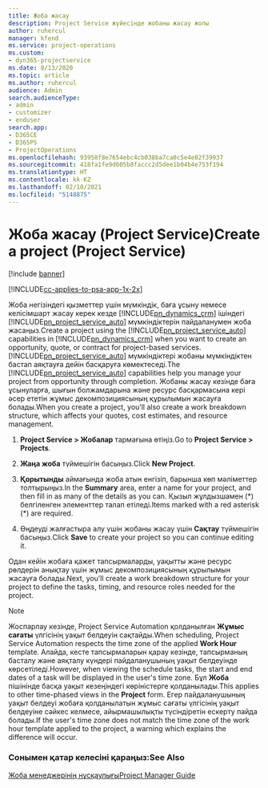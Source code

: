 ```yaml
---
title: Жоба жасау
description: Project Service жүйесінде жобаны жасау жолы
author: ruhercul
manager: kfend
ms.service: project-operations
ms.custom:
- dyn365-projectservice
ms.date: 8/13/2020
ms.topic: article
ms.author: ruhercul
audience: Admin
search.audienceType:
- admin
- customizer
- enduser
search.app:
- D365CE
- D365PS
- ProjectOperations
ms.openlocfilehash: 93958f8e7654ebc4cb038ba7ca0c5e4e02f39937
ms.sourcegitcommit: 418fa1fe9d605b8faccc2d5dee1b04b4e753f194
ms.translationtype: HT
ms.contentlocale: kk-KZ
ms.lasthandoff: 02/10/2021
ms.locfileid: "5148875"
---
```

# <a name="create-a-project-project-service"></a><span data-ttu-id="54106-103">Жоба жасау (Project Service)</span><span class="sxs-lookup"><span data-stu-id="54106-103">Create a project (Project Service)</span></span>

[!include [banner](../includes/psa-now-project-operations.md)]

[!INCLUDE[cc-applies-to-psa-app-1x-2x](../includes/cc-applies-to-psa-app-1x-2x.md)]

<span data-ttu-id="54106-104">Жоба негізіндегі қызметтер үшін мүмкіндік, баға ұсыну немесе келісімшарт жасау керек кезде [!INCLUDE[pn_dynamics_crm](../includes/pn-dynamics-crm.md)] ішіндегі [!INCLUDE[pn_project_service_auto](../includes/pn-project-service-auto.md)] мүмкіндіктерін пайдаланумен жоба жасаңыз.</span><span class="sxs-lookup"><span data-stu-id="54106-104">Create a project using the [!INCLUDE[pn_project_service_auto](../includes/pn-project-service-auto.md)] capabilities in [!INCLUDE[pn_dynamics_crm](../includes/pn-dynamics-crm.md)] when you want to create an opportunity, quote, or contract for project-based services.</span></span> <span data-ttu-id="54106-105">[!INCLUDE[pn_project_service_auto](../includes/pn-project-service-auto.md)] мүмкіндіктері жобаны мүмкіндіктен бастап аяқтауға дейін басқаруға көмектеседі.</span><span class="sxs-lookup"><span data-stu-id="54106-105">The [!INCLUDE[pn_project_service_auto](../includes/pn-project-service-auto.md)] capabilities help you manage your project from opportunity through completion.</span></span> <span data-ttu-id="54106-106">Жобаны жасау кезінде баға ұсынуларға, шығын болжамдарына және ресурс басқармасына кері әсер ететін жұмыс декомпозициясының құрылымын жасауға болады.</span><span class="sxs-lookup"><span data-stu-id="54106-106">When you create a project, you’ll also create a work breakdown structure, which affects your quotes, cost estimates, and resource management.</span></span>  
  
1.  <span data-ttu-id="54106-107">**Project Service > Жобалар** тармағына өтіңіз.</span><span class="sxs-lookup"><span data-stu-id="54106-107">Go to **Project Service > Projects**.</span></span>  
  
2.  <span data-ttu-id="54106-108">**Жаңа жоба** түймешігін басыңыз.</span><span class="sxs-lookup"><span data-stu-id="54106-108">Click **New Project**.</span></span>  
  
3.  <span data-ttu-id="54106-109">**Қорытынды** аймағында жоба атын енгізіп, барынша көп мәліметтер толтырыңыз.</span><span class="sxs-lookup"><span data-stu-id="54106-109">In the **Summary** area, enter a name for your project, and then fill in as many of the details as you can.</span></span> <span data-ttu-id="54106-110">Қызыл жұлдызшамен (\*) белгіленген элементтер талап етіледі.</span><span class="sxs-lookup"><span data-stu-id="54106-110">Items marked with a red asterisk (\*) are required.</span></span>  
  
4.  <span data-ttu-id="54106-111">Өңдеуді жалғастыра алу үшін жобаны жасау үшін **Сақтау** түймешігін басыңыз.</span><span class="sxs-lookup"><span data-stu-id="54106-111">Click **Save** to create your project so you can continue editing it.</span></span>  
  
<span data-ttu-id="54106-112">Одан кейін жобаға қажет тапсырмаларды, уақытты және ресурс рөлдерін анықтау үшін жұмыс декомпозициясының құрылымын жасауға болады.</span><span class="sxs-lookup"><span data-stu-id="54106-112">Next, you’ll create a work breakdown structure for your project to define the tasks, timing, and resource roles needed for the project.</span></span>  

> [!NOTE]
> <span data-ttu-id="54106-113">Жоспарлау кезінде, Project Service Automation қолданылған **Жұмыс сағаты** үлгісінің уақыт белдеуін сақтайды.</span><span class="sxs-lookup"><span data-stu-id="54106-113">When scheduling, Project Service Automation respects the time zone of the applied **Work Hour** template.</span></span> <span data-ttu-id="54106-114">Алайда, кесте тапсырмаларын қарау кезінде, тапсырманың басталу және аяқталу күндері пайдаланушының уақыт белдеуінде көрсетіледі.</span><span class="sxs-lookup"><span data-stu-id="54106-114">However, when viewing the schedule tasks, the start and end dates of a task will be displayed in the user's time zone.</span></span> <span data-ttu-id="54106-115">Бұл **Жоба** пішінінде басқа уақыт кезеңіндегі көріністерге қолданылады.</span><span class="sxs-lookup"><span data-stu-id="54106-115">This applies to other time-phased views in the **Project** form.</span></span> <span data-ttu-id="54106-116">Егер пайдаланушының уақыт белдеуі жобаға қолданылатын жұмыс сағаты үлгісінің уақыт белдеуіне сәйкес келмесе, айырмашылықты түсіндіретін ескерту пайда болады.</span><span class="sxs-lookup"><span data-stu-id="54106-116">If the user's time zone does not match the time zone of the work hour template applied to the project, a warning which explains the difference will occur.</span></span> 
  
### <a name="see-also"></a><span data-ttu-id="54106-117">Сонымен қатар келесіні қараңыз:</span><span class="sxs-lookup"><span data-stu-id="54106-117">See Also</span></span>  
 [<span data-ttu-id="54106-118">Жоба менеджерінің нұсқаулығы</span><span class="sxs-lookup"><span data-stu-id="54106-118">Project Manager Guide</span></span>](../psa/project-manager-guide.md)
